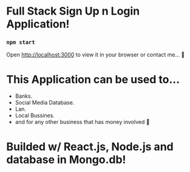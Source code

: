 # Full Stack Sign Up n Login Application! 

### `npm start`

Open [http://localhost:3000](http://localhost:3000) to view it in your browser or contact me... 🤣

# This Application can be used to...

- Banks.
- Social Media Database.
- Lan.
- Local Bussines.
- and for any other business that has money involved 🤑

# Builded w/ React.js, Node.js and database in Mongo.db! 

